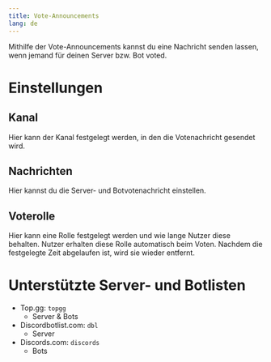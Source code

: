 ```yaml
---
title: Vote-Announcements
lang: de
---
```


Mithilfe der Vote-Announcements kannst du eine Nachricht senden lassen, wenn jemand für deinen Server bzw. Bot voted.

# Einstellungen

## Kanal
Hier kann der Kanal festgelegt werden, in den die Votenachricht gesendet wird.

## Nachrichten
Hier kannst du die Server- und Botvotenachricht einstellen.

## Voterolle
Hier kann eine Rolle festgelegt werden und wie lange Nutzer diese behalten.
Nutzer erhalten diese Rolle automatisch beim Voten. Nachdem die festgelegte Zeit abgelaufen ist, wird sie wieder entfernt.

# Unterstützte Server- und Botlisten

- Top.gg: `topgg`
  - Server & Bots
- Discordbotlist.com: `dbl`
  - Server
- Discords.com: `discords`
  - Bots
